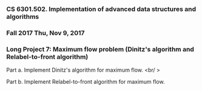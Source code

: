 
### CS 6301.502. Implementation of advanced data structures and algorithms
### Fall 2017 Thu, Nov 9, 2017


### Long Project 7: Maximum flow problem (Dinitz's algorithm and Relabel-to-front algorithm)


Part a. Implement Dinitz's algorithm for maximum flow. <br/ >

Part b. Implement Relabel-to-front algorithm for maximum flow.
